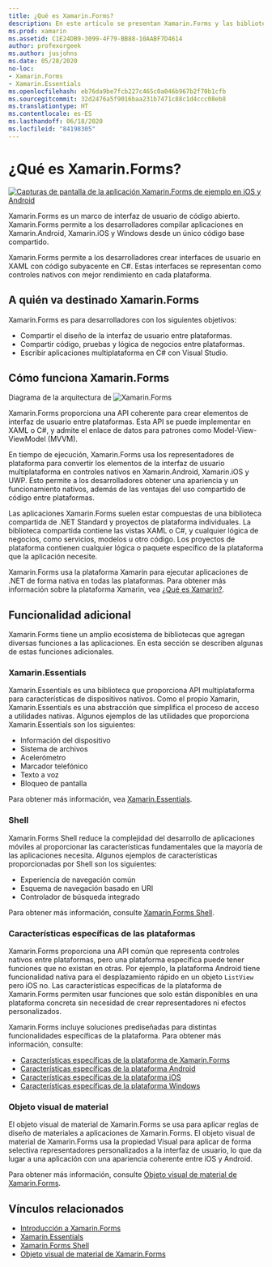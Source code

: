 ```yaml
---
title: ¿Qué es Xamarin.Forms?
description: En este artículo se presentan Xamarin.Forms y las bibliotecas relacionadas.
ms.prod: xamarin
ms.assetid: C1E24DB9-3099-4F79-BB88-10AABF7D4614
author: profexorgeek
ms.author: jusjohns
ms.date: 05/28/2020
no-loc:
- Xamarin.Forms
- Xamarin.Essentials
ms.openlocfilehash: eb76da9be7fcb227c465c0a046b967b2f70b1cfb
ms.sourcegitcommit: 32d2476a5f9016baa231b7471c88c1d4ccc08eb8
ms.translationtype: HT
ms.contentlocale: es-ES
ms.lasthandoff: 06/18/2020
ms.locfileid: "84198305"
---
```

# <a name="what-is-xamarinforms"></a>¿Qué es Xamarin.Forms?

[![Capturas de pantalla de la aplicación Xamarin.Forms de ejemplo en iOS y Android](what-is-xamarin-forms-images/xamarin-forms-app-cropped.png)](what-is-xamarin-forms-images/xamarin-forms-app.png#lightbox)

Xamarin.Forms es un marco de interfaz de usuario de código abierto. Xamarin.Forms permite a los desarrolladores compilar aplicaciones en Xamarin.Android, Xamarin.iOS y Windows desde un único código base compartido.

Xamarin.Forms permite a los desarrolladores crear interfaces de usuario en XAML con código subyacente en C#. Estas interfaces se representan como controles nativos con mejor rendimiento en cada plataforma.

## <a name="who-xamarinforms-is-for"></a>A quién va destinado Xamarin.Forms

Xamarin.Forms es para desarrolladores con los siguientes objetivos:

- Compartir el diseño de la interfaz de usuario entre plataformas.
- Compartir código, pruebas y lógica de negocios entre plataformas.
- Escribir aplicaciones multiplataforma en C# con Visual Studio.

## <a name="how-xamarinforms-works"></a>Cómo funciona Xamarin.Forms

Diagrama de la arquitectura de ![Xamarin.Forms](what-is-xamarin-forms-images/xamarin-forms-architecture.png)

Xamarin.Forms proporciona una API coherente para crear elementos de interfaz de usuario entre plataformas. Esta API se puede implementar en XAML o C#, y admite el enlace de datos para patrones como Model-View-ViewModel (MVVM).

En tiempo de ejecución, Xamarin.Forms usa los representadores de plataforma para convertir los elementos de la interfaz de usuario multiplataforma en controles nativos en Xamarin.Android, Xamarin.iOS y UWP. Esto permite a los desarrolladores obtener una apariencia y un funcionamiento nativos, además de las ventajas del uso compartido de código entre plataformas.

Las aplicaciones Xamarin.Forms suelen estar compuestas de una biblioteca compartida de .NET Standard y proyectos de plataforma individuales. La biblioteca compartida contiene las vistas XAML o C#, y cualquier lógica de negocios, como servicios, modelos u otro código. Los proyectos de plataforma contienen cualquier lógica o paquete específico de la plataforma que la aplicación necesite.

Xamarin.Forms usa la plataforma Xamarin para ejecutar aplicaciones de .NET de forma nativa en todas las plataformas. Para obtener más información sobre la plataforma Xamarin, vea [¿Qué es Xamarin?](~/get-started/what-is-xamarin.md).

## <a name="additional-functionality"></a>Funcionalidad adicional

Xamarin.Forms tiene un amplio ecosistema de bibliotecas que agregan diversas funciones a las aplicaciones. En esta sección se describen algunas de estas funciones adicionales.

### Xamarin.Essentials

Xamarin.Essentials es una biblioteca que proporciona API multiplataforma para características de dispositivos nativos. Como el propio Xamarin, Xamarin.Essentials es una abstracción que simplifica el proceso de acceso a utilidades nativas. Algunos ejemplos de las utilidades que proporciona Xamarin.Essentials son los siguientes:

- Información del dispositivo
- Sistema de archivos
- Acelerómetro
- Marcador telefónico
- Texto a voz
- Bloqueo de pantalla

Para obtener más información, vea [Xamarin.Essentials](~/essentials/index.md).

### <a name="shell"></a>Shell

Xamarin.Forms Shell reduce la complejidad del desarrollo de aplicaciones móviles al proporcionar las características fundamentales que la mayoría de las aplicaciones necesita. Algunos ejemplos de características proporcionadas por Shell son los siguientes:

- Experiencia de navegación común
- Esquema de navegación basado en URI
- Controlador de búsqueda integrado

Para obtener más información, consulte [Xamarin.Forms Shell](~/xamarin-forms/app-fundamentals/shell/index.md).

### <a name="platform-specifics"></a>Características específicas de las plataformas

Xamarin.Forms proporciona una API común que representa controles nativos entre plataformas, pero una plataforma específica puede tener funciones que no existan en otras. Por ejemplo, la plataforma Android tiene funcionalidad nativa para el desplazamiento rápido en un objeto `ListView` pero iOS no. Las características específicas de la plataforma de Xamarin.Forms permiten usar funciones que solo están disponibles en una plataforma concreta sin necesidad de crear representadores ni efectos personalizados.

Xamarin.Forms incluye soluciones prediseñadas para distintas funcionalidades específicas de la plataforma. Para obtener más información, consulte:

- [Características específicas de la plataforma de Xamarin.Forms](~/xamarin-forms/platform/platform-specifics/index.md)
- [Características específicas de la plataforma Android](~/xamarin-forms/platform/android/index.md)
- [Características específicas de la plataforma iOS](~/xamarin-forms/platform/ios/index.md)
- [Características específicas de la plataforma Windows](~/xamarin-forms/platform/windows/index.md)

### <a name="material-visual"></a>Objeto visual de material

El objeto visual de material de Xamarin.Forms se usa para aplicar reglas de diseño de materiales a aplicaciones de Xamarin.Forms. El objeto visual de material de Xamarin.Forms usa la propiedad Visual para aplicar de forma selectiva representadores personalizados a la interfaz de usuario, lo que da lugar a una aplicación con una apariencia coherente entre iOS y Android.

Para obtener más información, consulte [Objeto visual de material de Xamarin.Forms](~/xamarin-forms/user-interface/visual/material-visual.md).

## <a name="related-links"></a>Vínculos relacionados

- [Introducción a Xamarin.Forms](~/xamarin-forms/index.yml)
- [Xamarin.Essentials](~/essentials/index.md)
- [Xamarin.Forms Shell](~/xamarin-forms/app-fundamentals/shell/index.md)
- [Objeto visual de material de Xamarin.Forms](~/xamarin-forms/user-interface/visual/material-visual.md)
